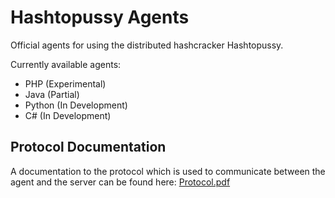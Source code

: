 # Hashtopussy Agents

Official agents for using the distributed hashcracker Hashtopussy.

Currently available agents:
- PHP (Experimental)
- Java (Partial)
- Python (In Development)
- C# (In Development)


## Protocol Documentation

A documentation to the protocol which is used to communicate between the agent and the server can be found here: [Protocol.pdf](https://github.com/s3inlc/hashtopussy/blob/master-dev/doc/protocol.pdf)
